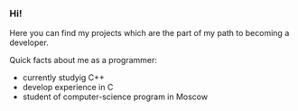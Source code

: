 ### Hi!

Here you can find my projects which are the part of my path to becoming a developer.

Quick facts about me as a programmer:
- currently studyig C++
- develop experience in C
- student of computer-science program in Moscow

